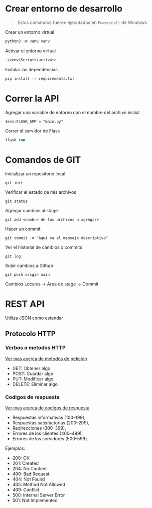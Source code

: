 # Crear entorno de desarrollo

> Estos comandos fueron ejecutados en `Powershell` de Windows
 
Crear un entorno virtual

```ps
python3 -m venv venv
```

Activar el entorno virtual

```ps
.\venv\Scripts\activate
```

Instalar las dependencias

```ps
pip install -r requirements.txt
```

# Correr la API

Agregar una variable de entorno con el nombre del archivo inicial

```ps
$env:FLASK_APP = "main.py"
```

Correr el servidor de Flask

```ps
flask run
```

# Comandos de GIT

Inicializar un repositorio local
    
    git init

Verificar el estado de mis archivos

    git status

Agregar cambios al stage

    git add <nombre de los archivos a agregar>

Hacer un commit

    git commit -m "Aqui va el mensaje descriptivo"

Ver el historial de cambios o commits

    git log

Subir cambios a Github

    git push origin main

Cambios Locales   ->  Area de stage  -> Commit

# REST API
 
Utiliza JSON como estandar

## Protocolo HTTP

### Verbos o metodos HTTP

[Ver mas acerca de metodos de peticion](!https://developer.mozilla.org/es/docs/Web/HTTP/Methods)

- GET: Obtener algo
- POST: Guardar algo
- PUT: Modificar algo
- DELETE: Eliminar algo

### Codigos de respuesta

[Ver mas acerca de codigos de respuesta](!https://developer.mozilla.org/es/docs/Web/HTTP/Status)
- Respuestas informativas (100–199),
- Respuestas satisfactorias (200–299),
- Redirecciones (300–399),
- Errores de los clientes (400–499),
- Errores de los servidores (500–599).

Ejemplos:

- 200: OK
- 201: Created
- 204: No Content
- 400: Bad Request
- 404: Not Found
- 405: Method Not Allowed
- 409: Conflict
- 500: Internal Server Error
- 501: Not Implemented
